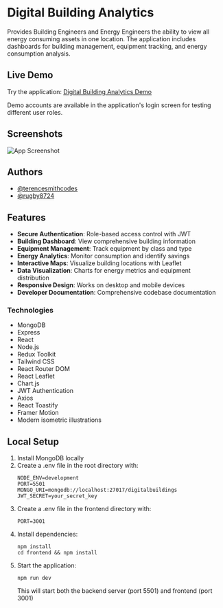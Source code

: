
# Digital Building Analytics

Provides Building Engineers and Energy Engineers the ability to view all energy consuming assets in one location. The application includes dashboards for building management, equipment tracking, and energy consumption analysis.

## Live Demo

Try the application: [Digital Building Analytics Demo](https://terencesmithcodes.github.io/digitalbuildings1/)

Demo accounts are available in the application's login screen for testing different user roles.

## Screenshots

![App Screenshot](https://i.ibb.co/7Kn3qs2/readme.jpg")

## Authors

- [@terencesmithcodes](https://github.com/terencesmithcodes)
- [@rugby8724](https://github.com/rugby8724)

## Features

- **Secure Authentication**: Role-based access control with JWT
- **Building Dashboard**: View comprehensive building information
- **Equipment Management**: Track equipment by class and type
- **Energy Analytics**: Monitor consumption and identify savings
- **Interactive Maps**: Visualize building locations with Leaflet
- **Data Visualization**: Charts for energy metrics and equipment distribution
- **Responsive Design**: Works on desktop and mobile devices
- **Developer Documentation**: Comprehensive codebase documentation

### Technologies

- MongoDB
- Express
- React
- Node.js
- Redux Toolkit
- Tailwind CSS
- React Router DOM
- React Leaflet
- Chart.js
- JWT Authentication
- Axios
- React Toastify
- Framer Motion
- Modern isometric illustrations

## Local Setup

1. Install MongoDB locally
2. Create a .env file in the root directory with:
   ```
   NODE_ENV=development
   PORT=5501
   MONGO_URI=mongodb://localhost:27017/digitalbuildings
   JWT_SECRET=your_secret_key
   ```
3. Create a .env file in the frontend directory with:
   ```
   PORT=3001
   ```
4. Install dependencies:
   ```
   npm install
   cd frontend && npm install
   ```
5. Start the application:
   ```
   npm run dev
   ```
   This will start both the backend server (port 5501) and frontend (port 3001)

